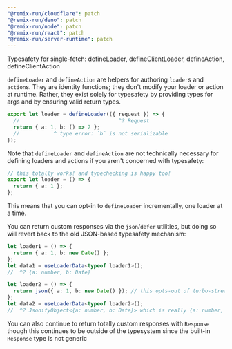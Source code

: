 ```yaml
---
"@remix-run/cloudflare": patch
"@remix-run/deno": patch
"@remix-run/node": patch
"@remix-run/react": patch
"@remix-run/server-runtime": patch
---
```


Typesafety for single-fetch: defineLoader, defineClientLoader, defineAction, defineClientAction

`defineLoader` and `defineAction` are helpers for authoring `loader`s and `action`s.
They are identity functions; they don't modify your loader or action at runtime.
Rather, they exist solely for typesafety by providing types for args and by ensuring valid return types.

```ts
export let loader = defineLoader(({ request }) => {
  //                                ^? Request
  return { a: 1, b: () => 2 };
  //           ^ type error: `b` is not serializable
});
```

Note that `defineLoader` and `defineAction` are not technically necessary for defining loaders and actions if you aren't concerned with typesafety:

```ts
// this totally works! and typechecking is happy too!
export let loader = () => {
  return { a: 1 };
};
```

This means that you can opt-in to `defineLoader` incrementally, one loader at a time.

You can return custom responses via the `json`/`defer` utilities, but doing so will revert back to the old JSON-based typesafety mechanism:

```ts
let loader1 = () => {
  return { a: 1, b: new Date() };
};
let data1 = useLoaderData<typeof loader1>();
//  ^? {a: number, b: Date}

let loader2 = () => {
  return json({ a: 1, b: new Date() }); // this opts-out of turbo-stream
};
let data2 = useLoaderData<typeof loader2>();
//  ^? JsonifyObject<{a: number, b: Date}> which is really {a: number, b: string}
```

You can also continue to return totally custom responses with `Response` though this continues to be outside of the typesystem since the built-in `Response` type is not generic
